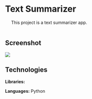 # Text Summarizer

&nbsp;&nbsp;&nbsp;&nbsp;&nbsp;This project is a text summarizer app. <br> <br>

## Screenshot

![](/assets/screenshot.png)

## Technologies

**Libraries:** 

**Languages:** Python